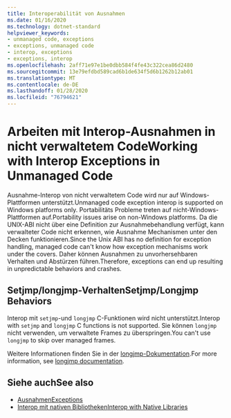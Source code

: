```yaml
---
title: Interoperabilität von Ausnahmen
ms.date: 01/16/2020
ms.technology: dotnet-standard
helpviewer_keywords:
- unmanaged code, exceptions
- exceptions, unmanaged code
- interop, exceptions
- exceptions, interop
ms.openlocfilehash: 2aff71e97e1be0dbb584f4fe43c322cea86d2480
ms.sourcegitcommit: 13e79efdbd589cad6b1de634f5d6b1262b12ab01
ms.translationtype: MT
ms.contentlocale: de-DE
ms.lasthandoff: 01/28/2020
ms.locfileid: "76794621"
---
```

# <a name="working-with-interop-exceptions-in-unmanaged-code"></a><span data-ttu-id="f4968-102">Arbeiten mit Interop-Ausnahmen in nicht verwaltetem Code</span><span class="sxs-lookup"><span data-stu-id="f4968-102">Working with Interop Exceptions in Unmanaged Code</span></span>

<span data-ttu-id="f4968-103">Ausnahme-Interop von nicht verwaltetem Code wird nur auf Windows-Plattformen unterstützt.</span><span class="sxs-lookup"><span data-stu-id="f4968-103">Unmanaged code exception interop is supported on Windows platforms only.</span></span> <span data-ttu-id="f4968-104">Portabilitäts Probleme treten auf nicht-Windows-Plattformen auf.</span><span class="sxs-lookup"><span data-stu-id="f4968-104">Portability issues arise on non-Windows platforms.</span></span> <span data-ttu-id="f4968-105">Da die UNIX-ABI nicht über eine Definition zur Ausnahmebehandlung verfügt, kann verwalteter Code nicht erkennen, wie Ausnahme Mechanismen unter den Decken funktionieren.</span><span class="sxs-lookup"><span data-stu-id="f4968-105">Since the Unix ABI has no definition for exception handling, managed code can't know how exception mechanisms work under the covers.</span></span> <span data-ttu-id="f4968-106">Daher können Ausnahmen zu unvorhersehbaren Verhalten und Abstürzen führen.</span><span class="sxs-lookup"><span data-stu-id="f4968-106">Therefore, exceptions can end up resulting in unpredictable behaviors and crashes.</span></span>

## <a name="setjmplongjmp-behaviors"></a><span data-ttu-id="f4968-107">Setjmp/longjmp-Verhalten</span><span class="sxs-lookup"><span data-stu-id="f4968-107">Setjmp/Longjmp Behaviors</span></span>

<span data-ttu-id="f4968-108">Interop mit `setjmp`-und `longjmp` C-Funktionen wird nicht unterstützt.</span><span class="sxs-lookup"><span data-stu-id="f4968-108">Interop with `setjmp` and `longjmp` C functions is not supported.</span></span> <span data-ttu-id="f4968-109">Sie können `longjmp` nicht verwenden, um verwaltete Frames zu überspringen.</span><span class="sxs-lookup"><span data-stu-id="f4968-109">You can't use `longjmp` to skip over managed frames.</span></span>

<span data-ttu-id="f4968-110">Weitere Informationen finden Sie in der [longjmp-Dokumentation](https://docs.microsoft.com/cpp/c-runtime-library/reference/longjmp).</span><span class="sxs-lookup"><span data-stu-id="f4968-110">For more information, see [longjmp documentation](https://docs.microsoft.com/cpp/c-runtime-library/reference/longjmp).</span></span>

## <a name="see-also"></a><span data-ttu-id="f4968-111">Siehe auch</span><span class="sxs-lookup"><span data-stu-id="f4968-111">See also</span></span>

- [<span data-ttu-id="f4968-112">Ausnahmen</span><span class="sxs-lookup"><span data-stu-id="f4968-112">Exceptions</span></span>](index.md)
- [<span data-ttu-id="f4968-113">Interop mit nativen Bibliotheken</span><span class="sxs-lookup"><span data-stu-id="f4968-113">Interop with Native Libraries</span></span>](https://www.mono-project.com/docs/advanced/pinvoke/#runtime-exception-propagation)
